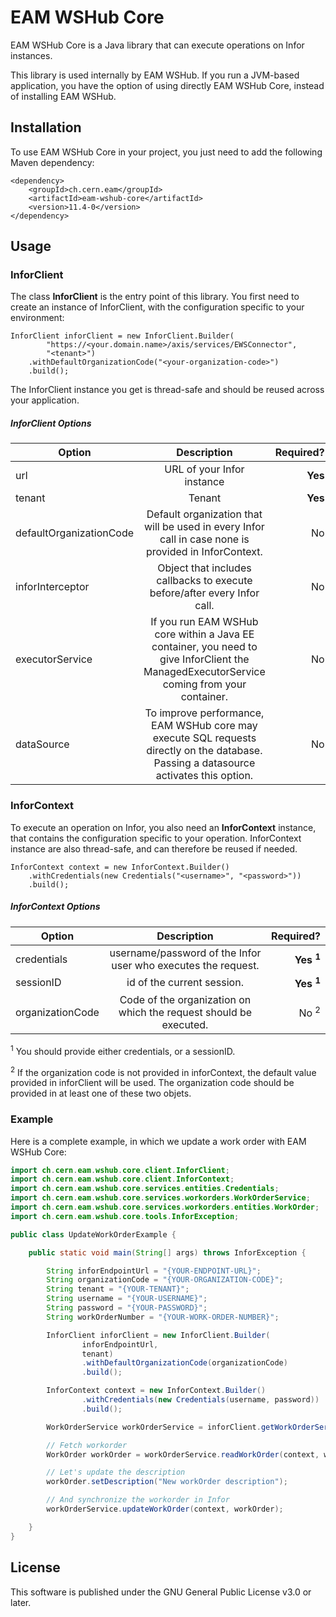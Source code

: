 # EAM WSHub Core

EAM WSHub Core is a Java library that can execute operations on Infor instances.

This library is used internally by EAM WSHub. If you run a JVM-based application, you have
the option of using directly EAM WSHub Core, instead of installing EAM WSHub.

## Installation
To use EAM WSHub Core in your project, you just need to add the following Maven dependency:
```
<dependency>
    <groupId>ch.cern.eam</groupId>
    <artifactId>eam-wshub-core</artifactId>
    <version>11.4-0</version>
</dependency>
```

## Usage
### InforClient
The class **InforClient** is the entry point of this library.
You first need to create an instance of InforClient, with the configuration specific to your environment:

```
InforClient inforClient = new InforClient.Builder(
        "https://<your.domain.name>/axis/services/EWSConnector", 
        "<tenant>")
    .withDefaultOrganizationCode("<your-organization-code>")
    .build();
```
The InforClient instance you get is thread-safe and should be reused across your application.

##### InforClient Options
| Option        | Description           | Required?  |
| ------------- |:-------------:| -----:|
| url           | URL of your Infor instance | **Yes** |
| tenant        | Tenant      |   **Yes** |
| defaultOrganizationCode  | Default organization that will be used in every Infor call in case none is provided in InforContext.      |    No |
| inforInterceptor  | Object that includes callbacks to execute before/after every Infor call.      |    No |
| executorService  | If you run EAM WSHub core within a Java EE container, you need to give InforClient the ManagedExecutorService coming from your container.    |    No |
| dataSource  | To improve performance, EAM WSHub core may execute SQL requests directly on the database. Passing a datasource activates this option.     |    No |

### InforContext
To execute an operation on Infor, you also need an **InforContext** instance, that contains the configuration specific to
your operation. InforContext instance are also thread-safe, and can therefore be reused if needed. 
```
InforContext context = new InforContext.Builder()
    .withCredentials(new Credentials("<username>", "<password>"))
    .build();
```
##### InforContext Options
| Option        | Description           | Required?  |
| ------------- |:-------------:| -----:|
| credentials           | username/password of the Infor user who executes the request. | **Yes <sup>1</sup>** |
| sessionID        | id of the current session.      |   **Yes <sup>1</sup>** |
| organizationCode  | Code of the organization on which the request should be executed.|    No <sup>2</sup> |

<sup>1</sup> You should provide either credentials, or a sessionID.

<sup>2</sup> If the organization code is not provided in inforContext, the default value provided in inforClient will be used. The organization code should be provided in at least one of these two objets.


### Example
Here is a complete example, in which we update a work order with EAM WSHub Core:
```java
import ch.cern.eam.wshub.core.client.InforClient;
import ch.cern.eam.wshub.core.client.InforContext;
import ch.cern.eam.wshub.core.services.entities.Credentials;
import ch.cern.eam.wshub.core.services.workorders.WorkOrderService;
import ch.cern.eam.wshub.core.services.workorders.entities.WorkOrder;
import ch.cern.eam.wshub.core.tools.InforException;

public class UpdateWorkOrderExample {

    public static void main(String[] args) throws InforException {

        String inforEndpointUrl = "{YOUR-ENDPOINT-URL}";
        String organizationCode = "{YOUR-ORGANIZATION-CODE}";
        String tenant = "{YOUR-TENANT}";
        String username = "{YOUR-USERNAME}";
        String password = "{YOUR-PASSWORD}";
        String workOrderNumber = "{YOUR-WORK-ORDER-NUMBER}";

        InforClient inforClient = new InforClient.Builder(
                inforEndpointUrl,
                tenant)
                .withDefaultOrganizationCode(organizationCode)
                .build();

        InforContext context = new InforContext.Builder()
                .withCredentials(new Credentials(username, password))
                .build();

        WorkOrderService workOrderService = inforClient.getWorkOrderService();

        // Fetch workorder
        WorkOrder workOrder = workOrderService.readWorkOrder(context, workOrderNumber);

        // Let's update the description
        workOrder.setDescription("New workOrder description");

        // And synchronize the workorder in Infor
        workOrderService.updateWorkOrder(context, workOrder);

    }
}
```

## License
This software is published under the GNU General Public License v3.0 or later.

